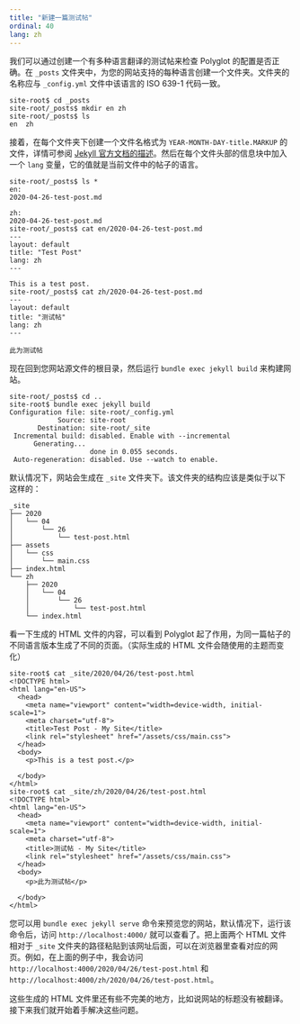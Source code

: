 ```yaml
---
title: "新建一篇测试帖"
ordinal: 40
lang: zh
---
```


我们可以通过创建一个有多种语言翻译的测试帖来检查 Polyglot 的配置是否正确。在 `_posts` 文件夹中，为您的网站支持的每种语言创建一个文件夹。文件夹的名称应与 `_config.yml` 文件中该语言的 ISO 639-1 代码一致。

```console
site-root$ cd _posts
site-root/_posts$ mkdir en zh
site-root/_posts$ ls
en  zh
```

接着，在每个文件夹下创建一个文件名格式为 `YEAR-MONTH-DAY-title.MARKUP` 的文件，详情可参阅 [Jekyll 官方文档的描述]((https://jekyllrb.com/docs/posts/#creating-posts))。然后在每个文件头部的信息块中加入一个 `lang` 变量，它的值就是当前文件中的帖子的语言。

```console
site-root/_posts$ ls *
en:
2020-04-26-test-post.md

zh:
2020-04-26-test-post.md
site-root/_posts$ cat en/2020-04-26-test-post.md
---
layout: default
title: "Test Post"
lang: zh
---

This is a test post.
site-root/_posts$ cat zh/2020-04-26-test-post.md
---
layout: default
title: "测试帖"
lang: zh
---

此为测试帖
```

现在回到您网站源文件的根目录，然后运行 `bundle exec jekyll build` 来构建网站。

```console
site-root/_posts$ cd ..
site-root$ bundle exec jekyll build
Configuration file: site-root/_config.yml
            Source: site-root
       Destination: site-root/_site
 Incremental build: disabled. Enable with --incremental
      Generating...
                    done in 0.055 seconds.
 Auto-regeneration: disabled. Use --watch to enable.
```

默认情况下，网站会生成在 `_site` 文件夹下。该文件夹的结构应该是类似于以下这样的：

```
_site
├── 2020
│   └── 04
│       └── 26
│           └── test-post.html
├── assets
│   └── css
│       └── main.css
├── index.html
└── zh
    ├── 2020
    │   └── 04
    │       └── 26
    │           └── test-post.html
    └── index.html
```

看一下生成的 HTML 文件的内容，可以看到 Polyglot 起了作用，为同一篇帖子的不同语言版本生成了不同的页面。（实际生成的 HTML 文件会随使用的主题而变化）

```console
site-root$ cat _site/2020/04/26/test-post.html
<!DOCTYPE html>
<html lang="en-US">
  <head>
    <meta name="viewport" content="width=device-width, initial-scale=1">
    <meta charset="utf-8">
    <title>Test Post - My Site</title>
    <link rel="stylesheet" href="/assets/css/main.css">
  </head>
  <body>
    <p>This is a test post.</p>

  </body>
</html>
site-root$ cat _site/zh/2020/04/26/test-post.html
<!DOCTYPE html>
<html lang="en-US">
  <head>
    <meta name="viewport" content="width=device-width, initial-scale=1">
    <meta charset="utf-8">
    <title>测试帖 - My Site</title>
    <link rel="stylesheet" href="/assets/css/main.css">
  </head>
  <body>
    <p>此为测试帖</p>

  </body>
</html>
```

您可以用 `bundle exec jekyll serve` 命令来预览您的网站，默认情况下，运行该命令后，访问 `http://localhost:4000/` 就可以查看了。把上面两个 HTML 文件相对于 `_site` 文件夹的路径粘贴到该网址后面，可以在浏览器里查看对应的网页。例如，在上面的例子中，我会访问 `http://localhost:4000/2020/04/26/test-post.html` 和 `http://localhost:4000/zh/2020/04/26/test-post.html`。

这些生成的 HTML 文件里还有些不完美的地方，比如说网站的标题没有被翻译。接下来我们就开始着手解决这些问题。
